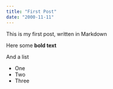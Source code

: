 ```yaml
---
title: "First Post"
date: "2000-11-11"
---
```


This is my first post, written in Markdown

Here some __bold text__

And a list

* One
* Two
* Three